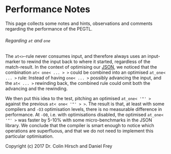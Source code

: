 # Performance Notes

This page collects some notes and hints, observations and comments regarding the performance of the PEGTL.

###### Regarding `at` and `one`

The `at<>`-rule never consumes input, and therefore always uses an input-marker to rewind the input back to where it started, regardless of the match-result.
In the context of optimising our [JSON](https://github.com/taocpp/json), we noticed that the combination `at< one< ... > >` could be combined into an optimised `at_one< ... >` rule:
Instead of having `one< ... >` possibly advancing the input, and the `at< ... >` rewinding back, the combined rule could omit both the advancing and the rewinding.

We then put this idea to the test, pitching an optimised `at_one< '"' >` against the previous `at< one< '"' > >`.
The result is that, at least with some compilers and `-O3` optimisation levels, there is no measurable difference in performance.
At `-O0`, i.e. with optimisations disabled, the optimised `at_one< '"' >` was faster by 5-10% with some micro-benchmarks in the JSON library.
We conclude that the compiler is smart enough to notice which operations are superfluous, and that we do not need to implement this particular optimisation.

Copyright (c) 2017 Dr. Colin Hirsch and Daniel Frey
